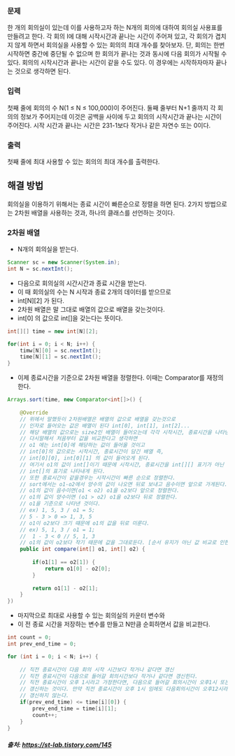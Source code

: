 ### 문제
한 개의 회의실이 있는데 이를 사용하고자 하는 N개의 회의에 대하여 회의실 사용표를 만들려고 한다. 각 회의 I에 대해 시작시간과 끝나는 시간이 주어져 있고, 각 회의가 겹치지 않게 하면서 회의실을 사용할 수 있는 회의의 최대 개수를 찾아보자. 단, 회의는 한번 시작하면 중간에 중단될 수 없으며 한 회의가 끝나는 것과 동시에 다음 회의가 시작될 수 있다. 회의의 시작시간과 끝나는 시간이 같을 수도 있다. 이 경우에는 시작하자마자 끝나는 것으로 생각하면 된다.
### 입력
첫째 줄에 회의의 수 N(1 ≤ N ≤ 100,000)이 주어진다. 둘째 줄부터 N+1 줄까지 각 회의의 정보가 주어지는데 이것은 공백을 사이에 두고 회의의 시작시간과 끝나는 시간이 주어진다. 시작 시간과 끝나는 시간은 231-1보다 작거나 같은 자연수 또는 0이다.
### 출력
첫째 줄에 최대 사용할 수 있는 회의의 최대 개수를 출력한다.

## 해결 방법
회의실을 이용하기 위해서는 종료 시간이 빠른순으로 정렬을 하면 된다.
2가지 방법으로는 2차원 배열을 사용하는 것과, 하나의 클래스를 선언하는 것이다.

### 2차원 배열
- N개의 회의실을 받는다.
```java
Scanner sc = new Scanner(System.in);
int N = sc.nextInt();
```
- 다음으로 회의실의 시간시간과 종료 시간을 받는다.
- 이 때 회의실의 수는 N 시작과 종료 2개의 데이터를 받으므로
- int[N][2] 가 된다.
- 2차원 배열은 말 그대로 배열의 값으로 배열을 갖는것이다.
- int[0] 의 값으로 int[]을 갖는다는 뜻이다.
```java
int[][] time = new int[N][2];

for(int i = 0; i < N; i++) {
    timw[N][0] = sc.nextInt();
    time[N][1] = sc.nextInt();
}
```
- 이제 종료시간을 기준으로 2차원 배열을 정렬한다. 이때는 Comparator를 재정의한다.
```java
Arrays.sort(time, new Comparator<int[]>() {
    
    @Override
    // 위에서 말했듯이 2차원배열은 배열의 값으로 배열을 갖는것으로
    // 인자로 들어오는 값은 배열이 된다 int[0], int[1], int[2]...
    // 해당 배열의 값으로는 size2인 배열이 들어오는데 각각 시작시간, 종료시간을 나타낸다.
    // 다시말해서 처음부터 값을 비교한다고 생각하면
    // o1 에는 int[0]에 해당하는 값이 들어올 것이고 
    // int[0]의 값으로는 시작시간, 종료시간이 담긴 배열 즉, 
    // int[0][0], int[0][1] 의 값이 들어오게 된다.
    // 여기서 o1의 값이 int[]이기 때문에 시작시간, 종료시간을 int[][] 표기가 아닌 
    // int[]의 표기로 나타내게 된다.
    // 또한 종료시간이 같을경우는 시작시간이 빠른 순으로 정렬한다.
    // sort에서는 o1-o2에서 양수의 값이 나오면 뒤로 보내고 음수이면 앞으로 가게된다.
    // o1의 값이 음수이면(o1 < o2) o1을 o2보다 앞으로 정렬한다.
    // o1의 값이 양수이면 (o1 > o2) o1을 o2보다 뒤로 정렬한다.
    // o1을 기준으로 나타낸 것이다.
    // ex) 1, 5, 3 / o1 = 5;
    // 5 - 3 > 0 => 1, 3, 5
    // o1이 o2보다 크기 떄문에 o1의 값을 뒤로 미룬다.
    // ex) 5, 1, 3 / o1 = 1;
    //  1 - 3 < 0 // 5, 1, 3
    // o1의 값이 o2보다 작기 때문에 값을 그대로둔다. [순서 유지가 아닌 값 비교로 인한 값 유지 ] 
    public int compare(int[] o1, int[] o2) {
        
        if(o1[1] == o2[1]) {
            return o1[0] - o2[0];
        }
        
        return o1[1] - o2[1];
    }
})
```

- 마지막으로 최대로 사용할 수 있는 회의실의 카운터 변수와 
- 이 전 종료 시간을 저장하는 변수를 만들고 N만큼 순회하면서 값을 비교한다.
```java
int count = 0;
int prev_end_time = 0;

for (int i = 0; i < N; i++) {
    
    // 직전 종료시간이 다음 회의 시작 시간보다 작거나 같다면 갱신
    // 직전 종료시간이 다음으로 들어갈 회의시간보다 작거나 같다면 갱신힌다.
    // 직전 종료시간이 오후 1시라고 가정한다면, 다음으로 들어갈 회의시간이 오후1시 또는 이후의 시간이라면
    // 갱신하는 것이다. 만약 직전 종료시간이 오후 1시 임에도 다음회의시간이 오후12시라면 들어갈 수 없기 때문에
    // 갱신하지 않는다.
    if(prev_end_time) <= time[i][0]) {
        prev_end_time = time[i][1];
        count++;
    }
}
```

##### 출처: https://st-lab.tistory.com/145